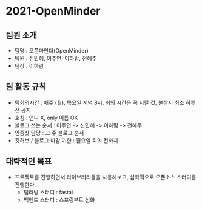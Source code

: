 # 2021-OpenMinder
## 팀원 소개
* 팀명 : 오픈마인더(OpenMinder)
* 팀원 : 신민혜, 이주연, 이하람, 전혜주
* 팀장 : 이하람

## 팀 활동 규칙
* 팀회의시간 : 매주 (월), 목요일 저녁 8시, 회의 시간은 꼭 지킬 것, 불참시 최소 하루 전 공지
* 호칭 : 언니 X, only 이름 OK
* 블로그 쓰는 순서 : 이주연 -> 신민혜 -> 이하람 -> 전혜주
* 인증샷 담당 : 그 주 블로그 순서
* 깃허브 / 블로그 마감 기한 : 월요일 회의 전까지

## 대략적인 목표
* 프로젝트를 진행하면서 라이브러리들을 사용해보고, 심화적으로 오픈소스 스터디를 진행한다.
  * 딥러닝 스터디 : fastai
  * 백엔드 스터디 : 스프링부트 심화
